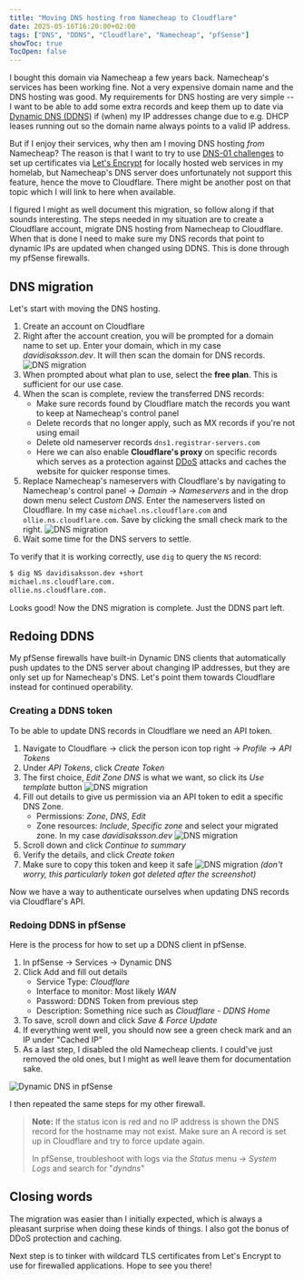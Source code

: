 ```yaml
---
title: "Moving DNS hosting from Namecheap to Cloudflare"
date: 2025-05-16T16:20:00+02:00
tags: ["DNS", "DDNS", "Cloudflare", "Namecheap", "pfSense"]
showToc: true
TocOpen: false
---
```


I bought this domain via Namecheap a few years back. Namecheap's services has been working fine. Not a very expensive domain name and the DNS hosting was good. My requirements for DNS hosting are very simple -- I want to be able to add some extra records and keep them up to date via [Dynamic DNS (DDNS)](https://www.cloudflare.com/learning/dns/glossary/dynamic-dns/) if (when) my IP addresses change due to e.g. DHCP leases running out so the domain name always points to a valid IP address.

But if I enjoy their services, why then am I moving DNS hosting *from* Namecheap? The reason is that I want to try to use [DNS-01 challenges](https://letsencrypt.org/docs/challenge-types/#dns-01-challenge) to set up certificates via [Let's Encrypt](https://letsencrypt.org/) for locally hosted web services in my homelab, but Namecheap's DNS server does unfortunately not support this feature, hence the move to Cloudflare. There might be another post on that topic which I will link to here when available.

I figured I might as well document this migration, so follow along if that sounds interesting. The steps needed in my situation are to create a Cloudflare account, migrate DNS hosting from Namecheap to Cloudflare. When that is done I need to make sure my DNS records that point to dynamic IPs are updated when changed using DDNS. This is done through my pfSense firewalls.

## DNS migration

Let's start with moving the DNS hosting.

1. Create an account on Cloudflare
2. Right after the account creation, you will be prompted for a domain name to set up. Enter your domain, which in my case *davidisaksson.dev*. It will then scan the domain for DNS records.
  ![DNS migration](/img/dns-migration-wizard.png)
3. When prompted about what plan to use, select the **free plan**. This is sufficient for our use case.
4. When the scan is complete, review the transferred DNS records:
    - Make sure records found by Cloudflare match the records you want to keep at Namecheap's control panel
    - Delete records that no longer apply, such as MX records if you're not using email
    - Delete old nameserver records `dns1.registrar-servers.com`
    - Here we can also enable **Cloudflare's proxy** on specific records which serves as a protection against [DDoS](https://en.wikipedia.org/wiki/Denial-of-service_attack) attacks and caches the website for quicker response times.
5. Replace Namecheap's nameservers with Cloudflare's by navigating to Namecheap's control panel -> *Domain* -> *Nameservers* and in the drop down menu select *Custom DNS*. Enter the nameservers listed on Cloudflare. In my case `michael.ns.cloudflare.com` and `ollie.ns.cloudflare.com`. Save by clicking the small check mark to the right.
   ![DNS migration](/img/dns-migration-namecheap.png)
6. Wait some time for the DNS servers to settle.

To verify that it is working correctly, use `dig` to query the `NS` record:

```bash
$ dig NS davidisaksson.dev +short
michael.ns.cloudflare.com.
ollie.ns.cloudflare.com.
```

Looks good! Now the DNS migration is complete. Just the DDNS part left.

## Redoing DDNS

My pfSense firewalls have built-in Dynamic DNS clients that automatically push updates to the DNS server about changing IP addresses, but they are only set up for Namecheap's DNS. Let's point them towards Cloudflare instead for continued operability.

### Creating a DDNS token

To be able to update DNS records in Cloudflare we need an API token.

1. Navigate to Cloudflare -> click the person icon top right -> *Profile* -> *API Tokens*
2. Under *API Tokens*, click *Create Token*
3. The first choice, *Edit Zone DNS* is what we want, so click its *Use template* button
   ![DNS migration](/img/dns-migration-api-settings.png)
4. Fill out details to give us permission via an API token to edit a specific DNS Zone.
    - Permissions: *Zone*, *DNS*, *Edit*
    - Zone resources: *Include*, *Specific zone* and select your migrated zone. In my case *davidisaksson.dev*
  ![DNS migration](/img/dns-migration-create-token.png)
5. Scroll down and click *Continue to summary*
6. Verify the details, and click *Create token*
7. Make sure to copy this token and keep it safe
   ![DNS migration](/img/dns-migration-token.png)
   *(don't worry, this particularly token got deleted after the screenshot)*

Now we have a way to authenticate ourselves when updating DNS records via Cloudflare's API.

### Redoing DDNS in pfSense

Here is the process for how to set up a DDNS client in pfSense.

1. In pfSense -> Services -> Dynamic DNS
2. Click Add and fill out details
    - Service Type: *Cloudflare*
    - Interface to monitor: Most likely *WAN*
    - Password: DDNS Token from previous step
    - Description: Something nice such as *Cloudflare - DDNS Home*
3. To save, scroll down and click *Save & Force Update*
4. If everything went well, you should now see a green check mark and an IP under "Cached IP"
5. As a last step, I disabled the old Namecheap clients. I could've just removed the old ones, but I might as well leave them for documentation sake.

![Dynamic DNS in pfSense](/img/dns-migration-ddns.png)

I then repeated the same steps for my other firewall.

> **Note:** If the status icon is red and no IP address is shown the DNS record for the hostname may not exist. Make sure an A record is set up in Cloudflare and try to force update again.
>
> In pfSense, troubleshoot with logs via the *Status* menu -> *System Logs* and search for "*dyndns*"

## Closing words

The migration was easier than I initially expected, which is always a pleasant surprise when doing these kinds of things. I also got the bonus of DDoS protection and caching.

Next step is to tinker with wildcard TLS certificates from Let's Encrypt to use for firewalled applications. Hope to see you there!
